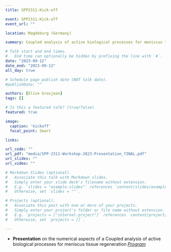 ```yaml
---
title: SPP2311-Kick-off

event: SPP2311-Kick-off
event_url: ""

location: Magdeburg (Germany)

summary: Coupled analysis of active biological processes for meniscus tissue regeneration

# Talk start and end times.
#   End time can optionally be hidden by prefixing the line with `#`.
date: "2023-09-12"
date_end: "2023-09-12"
all_day: true

# Schedule page publish date (NOT talk date).
#publishDate: ""

authors: [Elise Grosjean]
tags: []

# Is this a featured talk? (true/false)
featured: true

image:
  caption: 'kickoff'
  focal_point: Smart

links:

url_code: ""
url_pdf: "media/SPP-2311-Workshop-2023-Presentation_fINAL.pdf"
url_slides: ""
url_video: ""

# Markdown Slides (optional).
#   Associate this talk with Markdown slides.
#   Simply enter your slide deck's filename without extension.
#   E.g. `slides = "example-slides"` references `content/slides/example-slides.md`.
#   Otherwise, set `slides = ""`.

# Projects (optional).
#   Associate this post with one or more of your projects.
#   Simply enter your project's folder or file name without extension.
#   E.g. `projects = ["internal-project"]` references `content/project/deep-learning/index.md`.
#   Otherwise, set `projects = []`.

---
```


- **Presentation** on the numerical aspects of a Coupled analysis of active biological processes for meniscus tissue regeneration
[*Program*](https://www.spp2311.uni-stuttgart.de/en/)